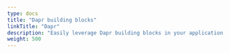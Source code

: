 ```yaml
---
type: docs
title: "Dapr building blocks"
linkTitle: "Dapr"
description: "Easily leverage Dapr building blocks in your application for code and infrastructure portability"
weight: 500
---
```


